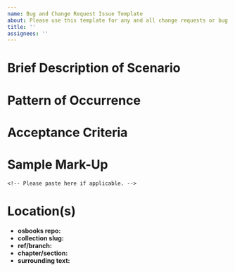 ```yaml
---
name: Bug and Change Request Issue Template
about: Please use this template for any and all change requests or bug issues.
title: ''
assignees: ''
---
```


<!-- Please add the book labels and the title of the book in the title of this issue.  -->

# Brief Description of Scenario
<!-- Please give an overview of the issue, and include screenshots if available -->

# Pattern of Occurrence 
<!-- Does this happen for every instance? Is there a discernable pattern of occurrences? Please describe below. -->

# Acceptance Criteria

# Sample Mark-Up
```
<!-- Please paste here if applicable. -->
```

# Location(s)
- **osbooks repo:** 
- **collection slug:**
- **ref/branch:**
- **chapter/section:** 
- **surrounding text:** 


